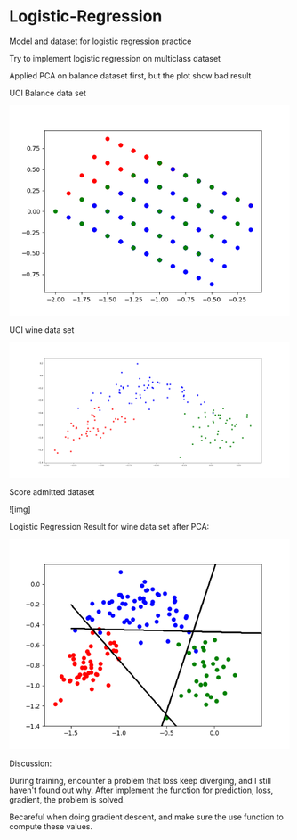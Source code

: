 # Logistic-Regression
Model and dataset for logistic regression practice

Try to implement logistic regression on multiclass dataset

Applied PCA on balance dataset first, but the plot show bad result

UCI Balance data set 

![img](https://github.com/laurence-lin/Logistic-Regression/blob/master/balance_PCA.png)

UCI wine data set

![img](https://github.com/laurence-lin/Logistic-Regression/blob/master/wine_PCA.png)

Score admitted dataset

![img]

Logistic Regression Result for wine data set after PCA:

![img](https://github.com/laurence-lin/Logistic-Regression/blob/master/wine_logistic_result.png)



Discussion:

During training, encounter a problem that loss keep diverging, and I still haven't found out why. After implement the function for prediction, loss, gradient, the problem is solved. 

Becareful when doing gradient descent, and make sure the use function to compute these values.
